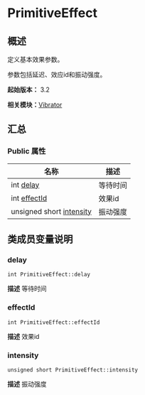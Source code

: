 # PrimitiveEffect


## 概述

定义基本效果参数。

参数包括延迟、效应id和振动强度。

**起始版本：** 3.2

**相关模块：**[Vibrator](_vibrator_v11.md)


## 汇总


### Public 属性

| 名称 | 描述 | 
| -------- | -------- |
| int [delay](#delay) | 等待时间  | 
| int [effectId](#effectid) | 效果id  | 
| unsigned short [intensity](#intensity) | 振动强度  | 


## 类成员变量说明


### delay

```
int PrimitiveEffect::delay
```
**描述**
等待时间


### effectId

```
int PrimitiveEffect::effectId
```
**描述**
效果id


### intensity

```
unsigned short PrimitiveEffect::intensity
```
**描述**
振动强度
